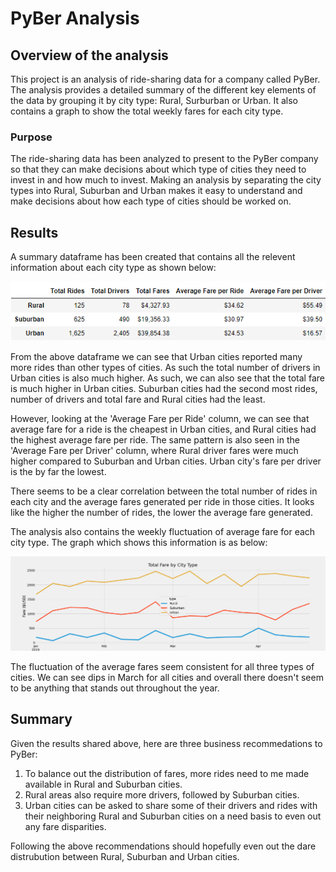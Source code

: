 # PyBer Analysis

## Overview of the analysis

This project is an analysis of ride-sharing data for a company called PyBer. The analysis provides a detailed summary of the different key elements of the data by grouping it by city type: Rural, Surburban or Urban. It also contains a graph to show the total weekly fares for each city type.

### Purpose

The ride-sharing data has been analyzed to present to the PyBer company so that they can make decisions about which type of cities they need to invest in and how much to invest. Making an analysis by separating the city types into Rural, Suburban and Urban makes it easy to understand and make decisions about how each type of cities should be worked on.

## Results

A summary dataframe has been created that contains all the relevent information about each city type as shown below:

![PyBer Summary](https://github.com/Zarif601/PyBer_Analysis/blob/main/Resources/PyBer_summary.png)

From the above dataframe we can see that Urban cities reported many more rides than other types of cities. As such the total number of drivers in Urban cities is also much higher. As such, we can also see that the total fare is much higher in Urban cities. Suburban cities had the second most rides, number of drivers and total fare and Rural cities had the least. 

However, looking at the 'Average Fare per Ride' column, we can see that average fare for a ride is the cheapest in Urban cities, and Rural cities had the highest average fare per ride. The same pattern is also seen in the 'Average Fare per Driver' column, where Rural driver fares were much higher compared to Suburban and Urban cities. Urban city's fare per driver is the by far the lowest.

There seems to be a clear correlation between the total number of rides in each city and the average fares generated per ride in those cities. It looks like the higher the number of rides, the lower the average fare generated.

The analysis also contains the weekly fluctuation of average fare for each city type. The graph which shows this information is as below:

![Weekly Fare By City Type](https://github.com/Zarif601/PyBer_Analysis/blob/main/Analysis/PyBer_fare_summary.png)

The fluctuation of the average fares seem consistent for all three types of cities. We can see dips in March for all cities and overall there doesn't seem to be anything that stands out throughout the year.

## Summary

Given the results shared above, here are three business recommedations to PyBer:

1. To balance out the distribution of fares, more rides need to me made available in Rural and Suburban cities. 
2. Rural areas also require more drivers, followed by Suburban cities.
3. Urban cities can be asked to share some of their drivers and rides with their neighboring Rural and Suburban cities on a need basis to even out any fare disparities.

Following the above recommendations should hopefully even out the dare distrubution between Rural, Suburban and Urban cities.
